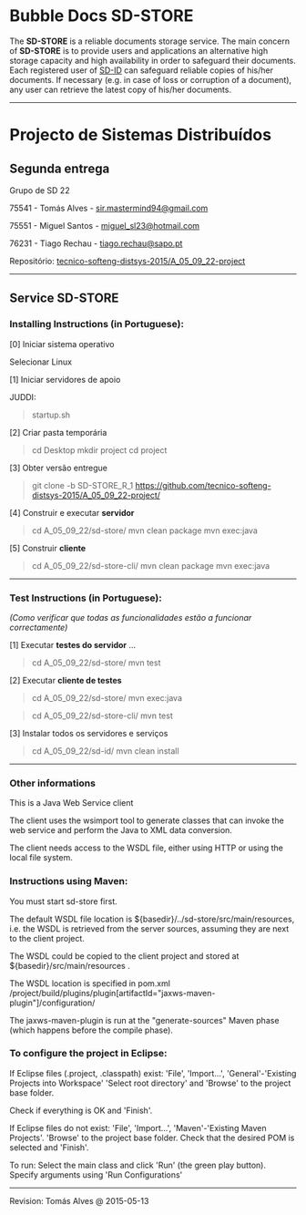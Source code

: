# Bubble Docs SD-STORE

The **SD-STORE** is a reliable documents storage service. The main concern of **SD-STORE** is to provide users and applications an alternative high storage capacity and high availability in order to safeguard their documents. Each registered user of [SD-ID](https://github.com/tecnico-softeng-distsys-2015/A_05_09_22-project/wiki/SD_ID) can safeguard reliable copies of his/her documents. If necessary (e.g. in case of loss or corruption of a document), any user can retrieve the latest copy of his/her documents.


***

# Projecto de Sistemas Distribuídos #

## Segunda entrega ##

Grupo de SD 22

75541 - Tomás Alves - sir.mastermind94@gmail.com

75551 - Miguel Santos - miguel_sl23@hotmail.com

76231 - Tiago Rechau - tiago.rechau@sapo.pt


Repositório:
[tecnico-softeng-distsys-2015/A_05_09_22-project](https://github.com/tecnico-softeng-distsys-2015/A_05_09_22-project/)


-------------------------------------------------------------------------------

## Service SD-STORE


### Installing Instructions (in Portuguese): ###

[0] Iniciar sistema operativo

Selecionar Linux

[1] Iniciar servidores de apoio

JUDDI:
> startup.sh

[2] Criar pasta temporária

> cd Desktop
> mkdir project
> cd project

[3] Obter versão entregue

> git clone -b SD-STORE_R_1 https://github.com/tecnico-softeng-distsys-2015/A_05_09_22-project/


[4] Construir e executar **servidor**

> cd  A_05_09_22/sd-store/
> mvn clean package 
> mvn exec:java


[5] Construir **cliente**

> cd  A_05_09_22/sd-store-cli/
> mvn clean package
> mvn exec:java


-------------------------------------------------------------------------------

### Test Instructions (in Portuguese): ###
*(Como verificar que todas as funcionalidades estão a funcionar correctamente)*


[1] Executar **testes do servidor** ...

> cd  A_05_09_22/sd-store/
> mvn test


[2] Executar **cliente de testes**

> cd A_05_09_22/sd-store/
> mvn exec:java


> cd A_05_09_22/sd-store-cli/
> mvn test

[3] Instalar todos os servidores e serviços
> cd  A_05_09_22/sd-id/
> mvn clean install

-------------------------------------------------------------------------------

### Other informations ###

This is a Java Web Service client

The client uses the wsimport tool to generate classes that can invoke the web service and perform the Java to XML data conversion.

The client needs access to the WSDL file, either using HTTP or using the local file system.

### Instructions using Maven:

You must start sd-store first.

The default WSDL file location is ${basedir}/../sd-store/src/main/resources, i.e. the WSDL is retrieved from the server sources, assuming they are next to the client project.

The WSDL could be copied to the client project and stored at ${basedir}/src/main/resources .

The WSDL location is specified in pom.xml
/project/build/plugins/plugin[artifactId="jaxws-maven-plugin"]/configuration/

The jaxws-maven-plugin is run at the "generate-sources" Maven phase (which happens before the compile phase).


### To configure the project in Eclipse:

If Eclipse files (.project, .classpath) exist: 'File', 'Import...', 'General'-'Existing Projects into Workspace' 'Select root directory' and 'Browse' to the project base folder.

Check if everything is OK and 'Finish'.

If Eclipse files do not exist:
'File', 'Import...', 'Maven'-'Existing Maven Projects'.
'Browse' to the project base folder.
Check that the desired POM is selected and 'Finish'.

To run:
Select the main class and click 'Run' (the green play button).
Specify arguments using 'Run Configurations'

___________________

Revision: Tomás Alves @ 2015-05-13